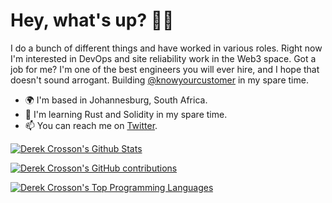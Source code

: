 Hey, what's up? :wave:&#127998;
=================================

I do a bunch of different things and have worked in various roles. Right now I'm interested in DevOps and site reliability work in the Web3 space. Got a job for me? I'm one of the best engineers you will ever hire, and I hope that doesn't sound arrogant. Building [@knowyourcustomer](https://github.com/knowyourcustomer) in my spare time.

* 🌍  I'm based in Johannesburg, South Africa.
* 🧠  I'm learning Rust and Solidity in my spare time.
* 📫  You can reach me on [Twitter](https://twitter.com/nossorckered).

<a href="http://www.github.com/DerekCrosson"><img src="https://github-readme-stats.vercel.app/api?username=DerekCrosson&show_icons=true&hide=&count_private=true&title_color=1c1917&text_color=1c1917&icon_color=1c1917&bg_color=ffffff&hide_border=false&show_icons=true" alt="Derek Crosson's Github Stats" /></a>

[![Derek Crosson's GitHub contributions](https://github-readme-streak-stats.herokuapp.com?user=DerekCrosson&date_format=j%20M%5B%20Y%5D&background=FFFFFF&ring=1c1917&fire=1c1917&currStreakLabel=1C1917&sideNums=1C1917&sideLabels=1C1917&dates=1C1917&stroke=FFFFFF00&currStreakNum=1c1917)](https://git.io/streak-stats)

<a href="https://github.com/DerekCrosson" align="left"><img src="https://github-readme-stats.vercel.app/api/top-langs/?username=DerekCrosson&langs_count=10&title_color=1c1917&text_color=1c1917&icon_color=1c1917&bg_color=ffffff&hide_border=false&locale=en&custom_title=Top%20%Languages" alt="Derek Crosson's Top Programming Languages" /></a>
